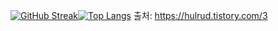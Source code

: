 [![GitHub Streak](https://streak-stats.demolab.com/?user=aihj&theme=default)](https://git.io/streak-stats)[![Top Langs](https://github-readme-stats.vercel.app/api/top-langs/?username=aihj)](https://github.com/anuraghazra/github-readme-stats)
출처: https://hulrud.tistory.com/3 
